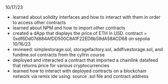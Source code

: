 10/17/23
- learned about solidity interfaces and how to interact with them in order to access other contracts
- learned about NPM and how to import other contracts
- created a dApp that displays the price of ETH in USD. contract = 0xdf6Dd07d884AfDD500C8A1F22ED6b59dA58ACD68 on sepolia
10/16/23
- reviewed: simplestorage.sol, storagefactory.sol, addfivestorage.sol, and fundme.sol contracts from the cyfrin course
- deployed and interacted a contract that imported a chainlink datafeed that returns price for various cryptocurrencies
- learned how to interact with deployed contracts on a blockchain network via remix ide using: source .sol file and contract address
